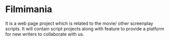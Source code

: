 # Filmimania
It is a web page project which is related to the movie/ other screenplay scripts. It will contain script projects  along with feature to provide a platform for new writers to collaborate with us.  
